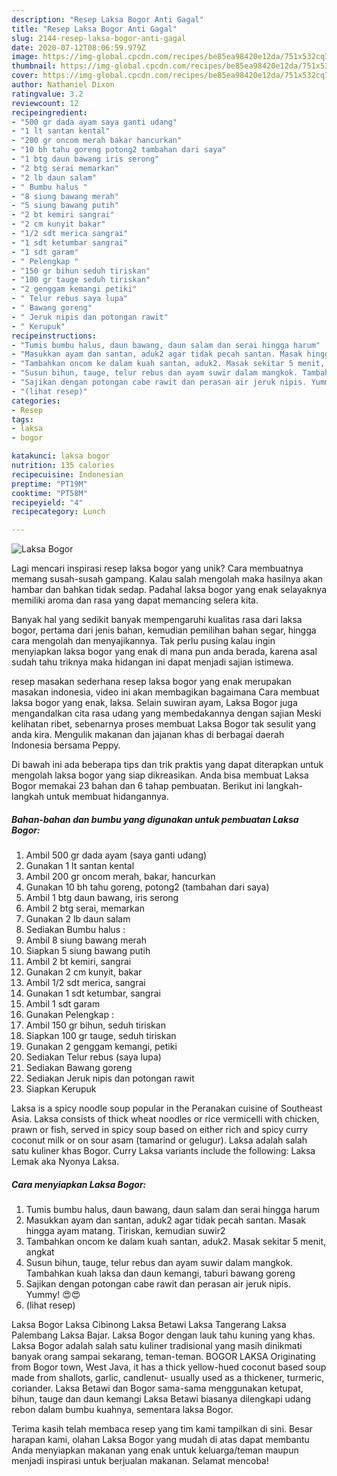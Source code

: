 ```yaml
---
description: "Resep Laksa Bogor Anti Gagal"
title: "Resep Laksa Bogor Anti Gagal"
slug: 2144-resep-laksa-bogor-anti-gagal
date: 2020-07-12T08:06:59.979Z
image: https://img-global.cpcdn.com/recipes/be85ea98420e12da/751x532cq70/laksa-bogor-foto-resep-utama.jpg
thumbnail: https://img-global.cpcdn.com/recipes/be85ea98420e12da/751x532cq70/laksa-bogor-foto-resep-utama.jpg
cover: https://img-global.cpcdn.com/recipes/be85ea98420e12da/751x532cq70/laksa-bogor-foto-resep-utama.jpg
author: Nathaniel Dixon
ratingvalue: 3.2
reviewcount: 12
recipeingredient:
- "500 gr dada ayam saya ganti udang"
- "1 lt santan kental"
- "200 gr oncom merah bakar hancurkan"
- "10 bh tahu goreng potong2 tambahan dari saya"
- "1 btg daun bawang iris serong"
- "2 btg serai memarkan"
- "2 lb daun salam"
- " Bumbu halus "
- "8 siung bawang merah"
- "5 siung bawang putih"
- "2 bt kemiri sangrai"
- "2 cm kunyit bakar"
- "1/2 sdt merica sangrai"
- "1 sdt ketumbar sangrai"
- "1 sdt garam"
- " Pelengkap "
- "150 gr bihun seduh tiriskan"
- "100 gr tauge seduh tiriskan"
- "2 genggam kemangi petiki"
- " Telur rebus saya lupa"
- " Bawang goreng"
- " Jeruk nipis dan potongan rawit"
- " Kerupuk"
recipeinstructions:
- "Tumis bumbu halus, daun bawang, daun salam dan serai hingga harum"
- "Masukkan ayam dan santan, aduk2 agar tidak pecah santan. Masak hingga ayam matang. Tiriskan, kemudian suwir2"
- "Tambahkan oncom ke dalam kuah santan, aduk2. Masak sekitar 5 menit, angkat"
- "Susun bihun, tauge, telur rebus dan ayam suwir dalam mangkok. Tambahkan kuah laksa dan daun kemangi, taburi bawang goreng"
- "Sajikan dengan potongan cabe rawit dan perasan air jeruk nipis. Yummy! 😍😍"
- "(lihat resep)"
categories:
- Resep
tags:
- laksa
- bogor

katakunci: laksa bogor 
nutrition: 135 calories
recipecuisine: Indonesian
preptime: "PT19M"
cooktime: "PT58M"
recipeyield: "4"
recipecategory: Lunch

---
```



![Laksa Bogor](https://img-global.cpcdn.com/recipes/be85ea98420e12da/751x532cq70/laksa-bogor-foto-resep-utama.jpg)

Lagi mencari inspirasi resep laksa bogor yang unik? Cara membuatnya memang susah-susah gampang. Kalau salah mengolah maka hasilnya akan hambar dan bahkan tidak sedap. Padahal laksa bogor yang enak selayaknya memiliki aroma dan rasa yang dapat memancing selera kita.

Banyak hal yang sedikit banyak mempengaruhi kualitas rasa dari laksa bogor, pertama dari jenis bahan, kemudian pemilihan bahan segar, hingga cara mengolah dan menyajikannya. Tak perlu pusing kalau ingin menyiapkan laksa bogor yang enak di mana pun anda berada, karena asal sudah tahu triknya maka hidangan ini dapat menjadi sajian istimewa.

resep masakan sederhana resep laksa bogor yang enak merupakan masakan indonesia, video ini akan membagikan bagaimana Cara membuat laksa bogor yang enak, laksa. Selain suwiran ayam, Laksa Bogor juga mengandalkan cita rasa udang yang membedakannya dengan sajian Meski kelihatan ribet, sebenarnya proses membuat Laksa Bogor tak sesulit yang anda kira. Mengulik makanan dan jajanan khas di berbagai daerah Indonesia bersama Peppy.


Di bawah ini ada beberapa tips dan trik praktis yang dapat diterapkan untuk mengolah laksa bogor yang siap dikreasikan. Anda bisa membuat Laksa Bogor memakai 23 bahan dan 6 tahap pembuatan. Berikut ini langkah-langkah untuk membuat hidangannya.

<!--inarticleads1-->

##### Bahan-bahan dan bumbu yang digunakan untuk pembuatan Laksa Bogor:

1. Ambil 500 gr dada ayam (saya ganti udang)
1. Gunakan 1 lt santan kental
1. Ambil 200 gr oncom merah, bakar, hancurkan
1. Gunakan 10 bh tahu goreng, potong2 (tambahan dari saya)
1. Ambil 1 btg daun bawang, iris serong
1. Ambil 2 btg serai, memarkan
1. Gunakan 2 lb daun salam
1. Sediakan  Bumbu halus :
1. Ambil 8 siung bawang merah
1. Siapkan 5 siung bawang putih
1. Ambil 2 bt kemiri, sangrai
1. Gunakan 2 cm kunyit, bakar
1. Ambil 1/2 sdt merica, sangrai
1. Gunakan 1 sdt ketumbar, sangrai
1. Ambil 1 sdt garam
1. Gunakan  Pelengkap :
1. Ambil 150 gr bihun, seduh tiriskan
1. Siapkan 100 gr tauge, seduh tiriskan
1. Gunakan 2 genggam kemangi, petiki
1. Sediakan  Telur rebus (saya lupa)
1. Sediakan  Bawang goreng
1. Sediakan  Jeruk nipis dan potongan rawit
1. Siapkan  Kerupuk


Laksa is a spicy noodle soup popular in the Peranakan cuisine of Southeast Asia. Laksa consists of thick wheat noodles or rice vermicelli with chicken, prawn or fish, served in spicy soup based on either rich and spicy curry coconut milk or on sour asam (tamarind or gelugur). Laksa adalah salah satu kuliner khas Bogor. Curry Laksa variants include the following: Laksa Lemak aka Nyonya Laksa. 

<!--inarticleads2-->

##### Cara menyiapkan Laksa Bogor:

1. Tumis bumbu halus, daun bawang, daun salam dan serai hingga harum
1. Masukkan ayam dan santan, aduk2 agar tidak pecah santan. Masak hingga ayam matang. Tiriskan, kemudian suwir2
1. Tambahkan oncom ke dalam kuah santan, aduk2. Masak sekitar 5 menit, angkat
1. Susun bihun, tauge, telur rebus dan ayam suwir dalam mangkok. Tambahkan kuah laksa dan daun kemangi, taburi bawang goreng
1. Sajikan dengan potongan cabe rawit dan perasan air jeruk nipis. Yummy! 😍😍
1. (lihat resep)


Laksa Bogor Laksa Cibinong Laksa Betawi Laksa Tangerang Laksa Palembang Laksa Bajar. Laksa Bogor dengan lauk tahu kuning yang khas. Laksa Bogor adalah salah satu kuliner tradisional yang masih dinikmati banyak orang sampai sekarang, teman-teman. BOGOR LAKSA Originating from Bogor town, West Java, it has a thick yellow-hued coconut based soup made from shallots, garlic, candlenut- usually used as a thickener, turmeric, coriander. Laksa Betawi dan Bogor sama-sama menggunakan ketupat, bihun, tauge dan daun kemangi Laksa Betawi biasanya dilengkapi udang rebon dalam bumbu kuahnya, sementara laksa Bogor. 

Terima kasih telah membaca resep yang tim kami tampilkan di sini. Besar harapan kami, olahan Laksa Bogor yang mudah di atas dapat membantu Anda menyiapkan makanan yang enak untuk keluarga/teman maupun menjadi inspirasi untuk berjualan makanan. Selamat mencoba!
